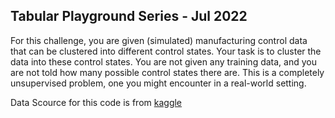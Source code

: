 ## Tabular Playground Series - Jul 2022
For this challenge, you are given (simulated) manufacturing control data that can be clustered into different control states. Your task is to cluster the data into these control states. You are not given any training data, and you are not told how many possible control states there are. This is a completely unsupervised problem, one you might encounter in a real-world setting.

Data Scource for this code is from <a href="https://www.kaggle.com/competitions/tabular-playground-series-jul-2022/data"> kaggle 
